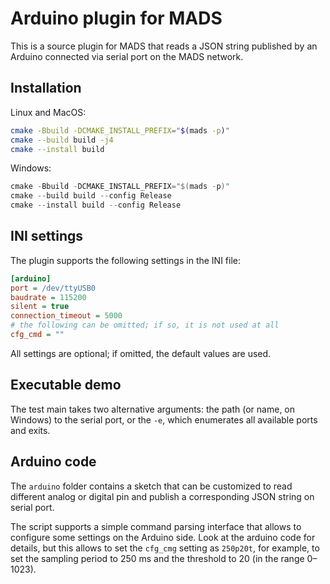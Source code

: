 # Arduino plugin for MADS

This is a source plugin for MADS that reads a JSON string published by an Arduino connected via serial port on the MADS network.

## Installation

Linux and MacOS:

```bash
cmake -Bbuild -DCMAKE_INSTALL_PREFIX="$(mads -p)"
cmake --build build -j4
cmake --install build
```

Windows:

```powershell
cmake -Bbuild -DCMAKE_INSTALL_PREFIX="$(mads -p)"
cmake --build build --config Release
cmake --install build --config Release
```

## INI settings

The plugin supports the following settings in the INI file:

```ini
[arduino]
port = /dev/ttyUSB0
baudrate = 115200
silent = true
connection_timeout = 5000
# the following can be omitted; if so, it is not used at all
cfg_cmd = ""
```

All settings are optional; if omitted, the default values are used.

## Executable demo

The test main takes two alternative arguments: the path (or name, on Windows) to the serial port, or the `-e`, which enumerates all available ports and exits.

## Arduino code

The `arduino` folder contains a sketch that can be customized to read different analog or digital pin and publish a corresponding JSON string on serial port.

The script supports a simple command parsing interface that allows to configure some settings on the Arduino side. Look at the arduino code for details, but this allows to set the `cfg_cmg` setting as `250p20t`, for example, to set the sampling period to 250 ms and the threshold to 20 (in the range 0–1023).